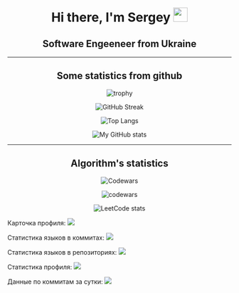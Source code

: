 <h1 align="center">Hi there, I'm Sergey 
<img src="https://github.com/blackcater/blackcater/raw/main/images/Hi.gif" height="32"/></h1>
<h2 align="center">Software Engeeneer from Ukraine</h3>
<hr/>

<h2 align="center">Some statistics from github</h2>

<div align="center">
  
  ![trophy](https://github-profile-trophy.vercel.app/?username=ggazila)
  
</div>


<div align="center">

  ![GitHub Streak](https://github-readme-streak-stats.herokuapp.com/?user=ggazila)

</div>

<div align="center">

![Top Langs](https://github-readme-stats.vercel.app/api/top-langs/?username=ggazila)

</div>

<div align="center">

![My GitHub stats](https://github-readme-stats.vercel.app/api?username=ggazila)

</div>


<hr/>

<h2 align="center">Algorithm's statistics</h2>

<div align="center">

![Codewars](https://github-readme-stats.vercel.app/api?username=ggazila)

</div>

<div align="center">

![codewars](https://www.codewars.com/users/ggazila/badges/small)

</div>

<div align="center">

![LeetCode stats](https://leetcode-stats-six.vercel.app/api?username=yevtushoksergey)

</div>

Карточка профиля: 
![](https://github-profile-summary-cards.vercel.app/api/cards/profile-details?username=daniilshat&theme=solarized_dark)

Статистика языков в коммитах:
![](https://github-profile-summary-cards.vercel.app/api/cards/most-commit-language?username=daniilshat&theme=solarized_dark)

Статистика языков в репозиториях:
![](https://github-profile-summary-cards.vercel.app/api/cards/repos-per-language?username=daniilshat&theme=solarized_dark)

Статистика профиля:
![](https://github-profile-summary-cards.vercel.app/api/cards/stats?username=daniilshat&theme=solarized_dark)

Данные по коммитам за сутки:
![](https://github-profile-summary-cards.vercel.app/api/cards/productive-time?username=daniilshat&theme=solarized_dark)

